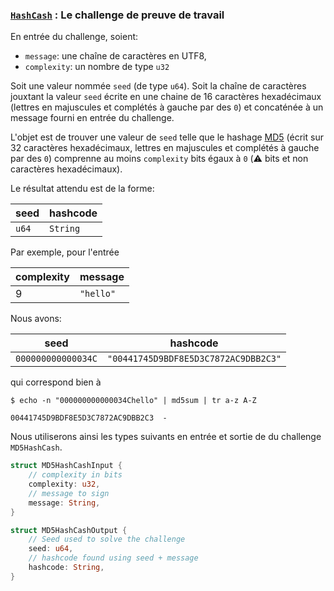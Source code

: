 ### [`HashCash`](https://fr.wikipedia.org/wiki/Hashcash) : Le challenge de preuve de travail

En entrée du challenge, soient:

* `message`: une chaîne de caractères en UTF8,
* `complexity`: un nombre de type `u32`

Soit une valeur nommée `seed` (de type `u64`).
Soit la chaîne de caractères jouxtant la valeur `seed` écrite en une chaine de 16 caractères
hexadécimaux (lettres en majuscules et complétés à gauche par des `0`) et concaténée à un message fourni en entrée du
challenge.

L'objet est de trouver une valeur de `seed` telle que le hashage [MD5](https://fr.wikipedia.org/wiki/MD5) (écrit sur 32
caractères hexadécimaux, lettres en majuscules et complétés à gauche par des `0`) comprenne au moins `complexity` bits
égaux à `0` (⚠️ bits et non caractères hexadécimaux).

Le résultat attendu est de la forme:

| seed  | hashcode |
|-------|----------|
| `u64` | `String` |

Par exemple, pour l'entrée

| complexity | message     |
|------------|-------------|
| 9          | `"hello"`   |

Nous avons:

| seed               | hashcode                             |
|--------------------|--------------------------------------|
| `000000000000034C` | `"00441745D9BDF8E5D3C7872AC9DBB2C3"` |

qui correspond bien à

```shell
$ echo -n "000000000000034Chello" | md5sum | tr a-z A-Z
```

```
00441745D9BDF8E5D3C7872AC9DBB2C3  -
```


Nous utiliserons ainsi les types suivants en entrée et sortie de du challenge `MD5HashCash`. 

```rust
struct MD5HashCashInput {
    // complexity in bits
    complexity: u32,
    // message to sign
    message: String,
}

struct MD5HashCashOutput {
    // Seed used to solve the challenge
    seed: u64,
    // hashcode found using seed + message
    hashcode: String,
}
```